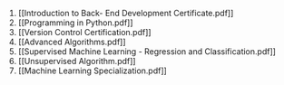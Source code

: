 1. [[Introduction to Back- End Development Certificate.pdf]]
2. [[Programming in Python.pdf]]
3. [[Version Control Certification.pdf]]
4. [[Advanced Algorithms.pdf]]
5. [[Supervised Machine Learning - Regression and Classification.pdf]]
6. [[Unsupervised Algorithm.pdf]]
7. [[Machine Learning Specialization.pdf]]
